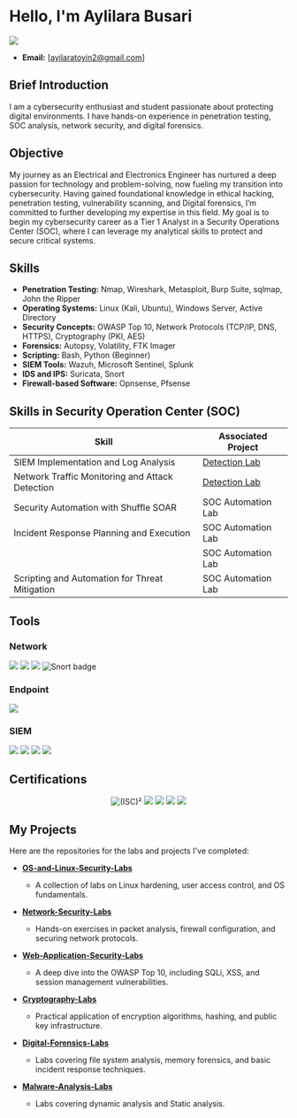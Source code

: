 # Hello, I'm Aylilara Busari
<a href="https://linkedin.com/busari-ayilara"><img src="https://img.shields.io/badge/-LinkedIn-0072b1?&style=for-the-badge&logo=linkedin&logoColor=white" /></a>
* **Email:** [ayilaratoyin2@gmail.com]

## Brief Introduction 

I am a cybersecurity enthusiast and student passionate about protecting digital environments. I have hands-on experience in penetration testing, SOC analysis, network security, and digital forensics.

## Objective

My journey as an Electrical and Electronics Engineer has nurtured a deep passion for technology and problem-solving, now fueling my transition into cybersecurity. Having gained foundational knowledge in ethical hacking, penetration testing, vulnerability scanning, and Digital forensics, I’m committed to further developing my expertise in this field. My goal is to begin my cybersecurity career as a Tier 1 Analyst in a Security Operations Center (SOC), where I can leverage my analytical skills to protect and secure critical systems.

## Skills
* **Penetration Testing:** Nmap, Wireshark, Metasploit, Burp Suite, sqlmap, John the Ripper
* **Operating Systems:** Linux (Kali, Ubuntu), Windows Server, Active Directory
* **Security Concepts:** OWASP Top 10, Network Protocols (TCP/IP, DNS, HTTPS), Cryptography (PKI, AES)
* **Forensics:** Autopsy, Volatility, FTK Imager
* **Scripting:** Bash, Python (Beginner)
* **SIEM Tools:** Wazuh, Microsoft Sentinel, Splunk
* **IDS and IPS:** Suricata, Snort
* **Firewall-based Software:** Opnsense, Pfsense
  
## Skills in Security Operation Center (SOC)

| Skill                                         | Associated Project         |
|-----------------------------------------------|----------------------------|
| SIEM Implementation and Log Analysis          | <a href="https://google.com">Detection Lab</a>|
| Network Traffic Monitoring and Attack Detection | <a href="https://google.com">Detection Lab</a>|
| Security Automation with Shuffle SOAR         | SOC Automation Lab|
| Incident Response Planning and Execution      | SOC Automation Lab|
|                                               | SOC Automation Lab|
| Scripting and Automation for Threat Mitigation | SOC Automation Lab|

## Tools

### Network
<div>
    <img src="https://img.shields.io/badge/-Wireshark-1679A7?&style=for-the-badge&logo=Wireshark&logoColor=white" />
    <img src="https://img.shields.io/badge/-Suricata-EF3B2D?&style=for-the-badge&logo=Suricata&logoColor=white" />
    <img src="https://img.shields.io/badge/-Zeek-777BB4?&style=for-the-badge&logo=Zeek&logoColor=white" />
    <img src="https://img.shields.io/badge/-Snort-777BB4?style=for-the-badge&logo=snort&logoColor=white" alt="Snort badge" />
</div>

### Endpoint
<div>
    <img src="https://img.shields.io/badge/-Microsoft_Defender_for_Endpoint-00A4EF?&style=for-the-badge&logo=Microsoft&logoColor=white" />
    
</div>

### SIEM
<div>
    <img src="https://img.shields.io/badge/-Microsoft_Sentinel-0078D4?&style=for-the-badge&logo=Microsoft&logoColor=white" />
    <img src="https://img.shields.io/badge/-Splunk-000000?&style=for-the-badge&logo=Splunk&logoColor=white" />
    <img src="https://img.shields.io/badge/-Elastic-005571?&style=for-the-badge&logo=Elastic&logoColor=white" />
    <img src="https://img.shields.io/badge/-Wazuh-005571?&style=for-the-badge&logo=Wazuh&logoColor=white" />
</div>

## Certifications
<div>
<p align="center">
  <img src="https://img.shields.io/badge/-(ISC)%C2%B2-00693E?style=for-the-badge&logo=ISC2&logoColor=white" alt="(ISC)²" />
  <img src="https://img.shields.io/badge/-Network%20Defense-2F80ED?style=for-the-badge&logo=shield&logoColor=white" />
  <img src="https://img.shields.io/badge/-AIG%20Shields%20Up%3A%20Cybersecurity%20Job%20Simulation-1E90FF?style=for-the-badge&logo=aig&logoColor=white" />
  <img src="https://img.shields.io/badge/-Career%20Essentials%20in%20Cybersecurity-0078D4?style=for-the-badge&logo=microsoft&logoColor=white" />
  <img src="https://img.shields.io/badge/-LinkedIn%20Learning-0A66C2?style=for-the-badge&logo=linkedin&logoColor=white" />
</p>
</div>

## My Projects

Here are the repositories for the labs and projects I've completed:

* **[OS-and-Linux-Security-Labs](https://github.com/Ayilara1/OS-and-Linux-Security-Labs)**
    * A collection of labs on Linux hardening, user access control, and OS fundamentals.

* **[Network-Security-Labs](link-to-your-repo)**
    * Hands-on exercises in packet analysis, firewall configuration, and securing network protocols.

* **[Web-Application-Security-Labs](link-to-your-repo)**
    * A deep dive into the OWASP Top 10, including SQLi, XSS, and session management vulnerabilities.

* **[Cryptography-Labs](link-to-your-repo)**
    * Practical application of encryption algorithms, hashing, and public key infrastructure.

* **[Digital-Forensics-Labs](link-to-your-repo)**
    * Labs covering file system analysis, memory forensics, and basic incident response techniques.

* **[Malware-Analysis-Labs](link-to-your-repo)**
    * Labs covering dynamic analysis and Static analysis.

